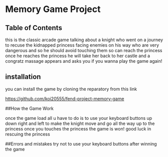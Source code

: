 # Memory Game Project

## Table of Contents

this is the classic arcade game talking about a knight who went on a journey to recuse the kidnapped princess
facing enemies on his way who are very dangerous and so he should avoid touching them so can reach the princess
once he reaches the princess he will take her back to her castle and a congratz massage appears and asks you if you
wanna play the game again!

## installation

you can install the game by cloning the reparatory from this link

https://github.com/koi20555/fend-project-memory-game

##How the Game Work

once the game load all u have to do is to use your keyboard buttons up down right and left to make the knight move
and go all the way up to the princess once you touches the princess the game is won! good luck in rescuing the princess

##Errors and mistakes
try not to use your keyboard buttons after winning the game
